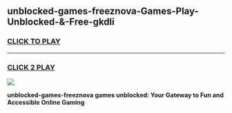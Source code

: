 
## unblocked-games-freeznova-Games-Play-Unblocked-&-Free-gkdli
<h3>
<a href="https://premium76.site?title=unblocked-games-freeznova&ref=24A">CLICK TO PLAY</a></h3>
<hr>

<h3>
<a href="https://premium76.site?title=unblocked-games-freeznova&ref=24A">CLICK 2 PLAY</a>
  
</h3>

<a href="https://premium76.site?title=unblocked-games-freeznova&ref=24A"><img src="https://clearcache.store/games.png"></a>


**unblocked-games-freeznova games unblocked: Your Gateway to Fun and Accessible Online Gaming**
